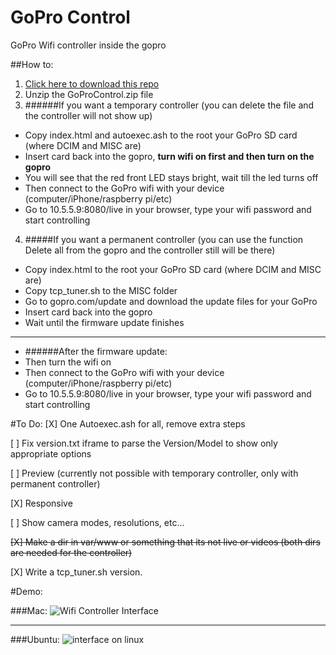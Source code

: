 GoPro Control
=============

GoPro Wifi controller inside the gopro

##How to:

1. [Click here to download this repo](https://github.com/KonradIT/gopro-control/archive/GoProControl.zip)
2. Unzip the GoProControl.zip file
3. ######If you want a temporary controller (you can delete the file and the controller will not show up)
 * Copy index.html and autoexec.ash to the root your GoPro SD card (where DCIM and MISC are)
 * Insert card back into the gopro, **turn wifi on first and then turn on the gopro**
 * You will see that the red front LED stays bright, wait till the led turns off
 * Then connect to the GoPro wifi with your device (computer/iPhone/raspberry pi/etc)
 * Go to 10.5.5.9:8080/live in your browser, type your wifi password and start controlling
4. #####If you want a permanent controller (you can use the function Delete all from the gopro and the controller still will be there)
 * Copy index.html to the root your GoPro SD card (where DCIM and MISC are)
 * Copy tcp_tuner.sh to the MISC folder
 * Go to gopro.com/update and download the update files for your GoPro
 * Insert card back into the gopro
 * Wait until the firmware update finishes

---

 * ######After the firmware update:
 * Then turn the wifi on
 * Then connect to the GoPro wifi with your device (computer/iPhone/raspberry pi/etc)
 * Go to 10.5.5.9:8080/live in your browser, type your wifi password and start controlling

#To Do:
[X] One Autoexec.ash for all, remove extra steps

[ ] Fix version.txt iframe to parse the Version/Model to show only appropriate options

[ ]	Preview (currently not possible with temporary controller, only with permanent controller)

[X] Responsive

[ ] Show camera modes, resolutions, etc... 

~~[X] Make a dir in var/www or something that its not live or videos (both dirs are needed for the controller)~~

[X] Write a tcp_tuner.sh version.



#Demo:

###Mac:
![Wifi Controller Interface](http://i.imgur.com/Bd86u0i.png)

---

###Ubuntu:
![interface on linux](http://i.imgur.com/rdDLCaS.png)
